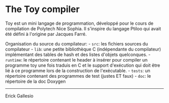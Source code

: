 # The Toy compiler 

Toy est un mini langage de programmation, développé pour le cours de compilation de Polytech Nice Sophia. Il s'inspire du langage Ptiloo qui avait été défini à l'origine par Jacques Farré.

<!-- TODO: plus de ref ici --> 

Organisation du source du compilateur:
	- `src`: les fichiers sources du compilateur
	- `lib`: une petite bibliothèque C (indépendante du compilateur)
      implémentant des tables de hash et des listes d'objets
      quelconques.
	- `runtime`: le répertoire contenant le header à insérer pour
      compiler un programme toy une fois traduis en C et le support
      d'exécution qui doit être lié à ce programme lors de la
      construction de l'exécutable.
	- `tests`: un répertoire contenant des programmes de test (justes ET faux)
	- `doc`: le répertoire de la doc Doxygen


------ 
Erick Gallesio
  




